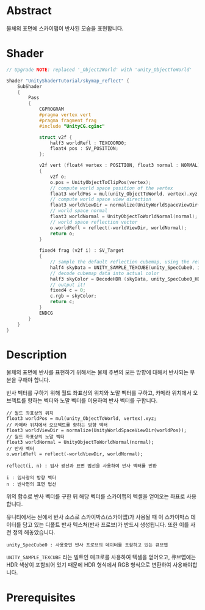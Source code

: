 # Abstract

물체의 표면에 스카이맵이 반사된 모습을 표현합니다.

# Shader

```c
// Upgrade NOTE: replaced '_Object2World' with 'unity_ObjectToWorld'

Shader "UnityShaderTutorial/skymap_reflect" {
    SubShader
    {
        Pass
        {
            CGPROGRAM
            #pragma vertex vert
            #pragma fragment frag
            #include "UnityCG.cginc"

            struct v2f {
                half3 worldRefl : TEXCOORD0;
                float4 pos : SV_POSITION;
            };

            v2f vert (float4 vertex : POSITION, float3 normal : NORMAL)
            {
                v2f o;
                o.pos = UnityObjectToClipPos(vertex);
                // compute world space position of the vertex
                float3 worldPos = mul(unity_ObjectToWorld, vertex).xyz;
                // compute world space view direction
                float3 worldViewDir = normalize(UnityWorldSpaceViewDir(worldPos));
                // world space normal
                float3 worldNormal = UnityObjectToWorldNormal(normal);
                // world space reflection vector
                o.worldRefl = reflect(-worldViewDir, worldNormal);
                return o;
            }
        
            fixed4 frag (v2f i) : SV_Target
            {
                // sample the default reflection cubemap, using the reflection vector
                half4 skyData = UNITY_SAMPLE_TEXCUBE(unity_SpecCube0, i.worldRefl);
                // decode cubemap data into actual color
                half3 skyColor = DecodeHDR (skyData, unity_SpecCube0_HDR);
                // output it!
                fixed4 c = 0;
                c.rgb = skyColor;
                return c;
            }
            ENDCG
        }
    }
}
```

# Description

물체의 표면에 반사를 표현하기 위해서는 물체 주변의 모든 방향에 대해서 반사되는 부분을 구해야 합니다.<br>

반사 벡터를 구하기 위해 월드 좌표상의 위치와 노말 벡터를 구하고, 카메라 위치에서 오브젝트를 향하는 벡터와 노말 벡터를 이용하여 반사 벡터를 구합니다.

```
// 월드 좌표상의 위치
float3 worldPos = mul(unity_ObjectToWorld, vertex).xyz;
// 카메라 위치에서 오브젝트를 향하는 방향 벡터
float3 worldViewDir = normalize(UnityWorldSpaceViewDir(worldPos));
// 월드 좌표상의 노말 벡터
float3 worldNormal = UnityObjectToWorldNormal(normal);
// 반사 벡터
o.worldRefl = reflect(-worldViewDir, worldNormal);
```

```
reflect(i, n) : 입사 광선과 표면 법선을 사용하여 반사 벡터를 반환

i : 입사광의 방향 벡터
n : 반사면의 표면 법선
```

위의 함수로 반사 벡터를 구한 뒤 해당 벡터를 스카이맵의 텍셀을 얻어오는 좌표로 사용합니다.

유니티에서는 씬에서 반사 소스로 스카이박스(스카이맵)가 사용될 때 이 스카이박스 데이터를 담고 있는 디폴트 반사 텍스쳐(반사 프로브)가 반드시 생성됩니다. 또한 이를 사전 정의 해놓았습니다.

```
unity_SpecCube0 : 사용중인 반사 프로브의 데이터를 포함하고 있는 큐브맵
```

`UNITY_SAMPLE_TEXCUBE` 라는 빌트인 매크로를 사용하여 
텍셀을 얻어오고, 큐브맵에는 HDR 색상이 포함되어 있기 때문에 HDR 형식에서 RGB 형식으로 변환하여 사용해야합니다.

# Prerequisites
